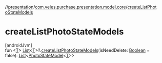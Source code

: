 //[presentation](../../index.md)/[com.veles.purchase.presentation.model.core](index.md)/[createListPhotoStateModels](create-list-photo-state-models.md)

# createListPhotoStateModels

[androidJvm]\
fun &lt;[T](create-list-photo-state-models.md)&gt; [List](https://kotlinlang.org/api/latest/jvm/stdlib/kotlin.collections/-list/index.html)&lt;[T](create-list-photo-state-models.md)&gt;?.[createListPhotoStateModels](create-list-photo-state-models.md)(isNeedDelete: [Boolean](https://kotlinlang.org/api/latest/jvm/stdlib/kotlin/-boolean/index.html) = false): [List](https://kotlinlang.org/api/latest/jvm/stdlib/kotlin.collections/-list/index.html)&lt;[PhotoStateModel](-photo-state-model/index.md)&lt;[T](create-list-photo-state-models.md)&gt;&gt;
